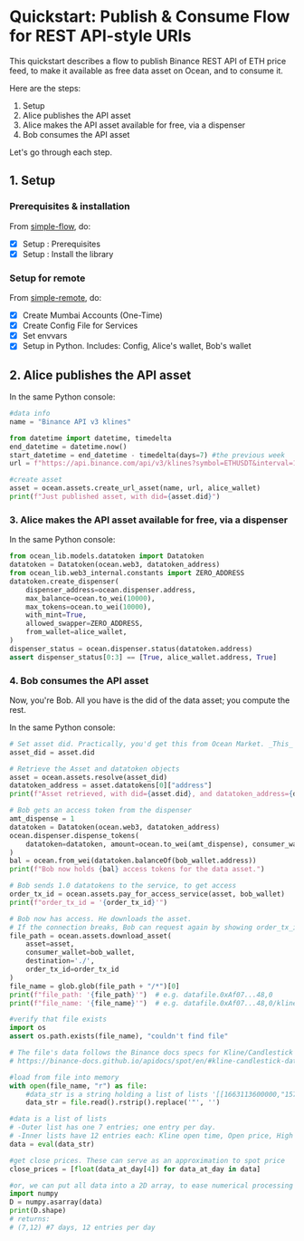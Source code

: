 <!--
Copyright 2022 Ocean Protocol Foundation
SPDX-License-Identifier: Apache-2.0
-->

# Quickstart: Publish & Consume Flow for REST API-style URIs

This quickstart describes a flow to publish Binance REST API of ETH price feed, to make it available as free data asset on Ocean, and to consume it.

Here are the steps:

1.  Setup
2.  Alice publishes the API asset
3.  Alice makes the API asset available for free, via a dispenser
4.  Bob consumes the API asset

Let's go through each step.

## 1. Setup

### Prerequisites & installation

From [simple-flow](data-nfts-and-datatokens-flow.md), do:
- [x] Setup : Prerequisites
- [x] Setup : Install the library

### Setup for remote

From [simple-remote](simple-remote.md), do:
- [x] Create Mumbai Accounts (One-Time)
- [x] Create Config File for Services
- [x] Set envvars
- [x] Setup in Python. Includes: Config, Alice's wallet, Bob's wallet

## 2. Alice publishes the API asset

In the same Python console:
```python
#data info
name = "Binance API v3 klines"

from datetime import datetime, timedelta
end_datetime = datetime.now() 
start_datetime = end_datetime - timedelta(days=7) #the previous week
url = f"https://api.binance.com/api/v3/klines?symbol=ETHUSDT&interval=1d&startTime={int(start_datetime.timestamp())*1000}&endTime={int(end_datetime.timestamp())*1000}"

#create asset
asset = ocean.assets.create_url_asset(name, url, alice_wallet)
print(f"Just published asset, with did={asset.did}")
```

### 3. Alice makes the API asset available for free, via a dispenser

In the same Python console:
```python
from ocean_lib.models.datatoken import Datatoken
datatoken = Datatoken(ocean.web3, datatoken_address)
from ocean_lib.web3_internal.constants import ZERO_ADDRESS
datatoken.create_dispenser(
    dispenser_address=ocean.dispenser.address,
    max_balance=ocean.to_wei(10000),
    max_tokens=ocean.to_wei(10000),
    with_mint=True,
    allowed_swapper=ZERO_ADDRESS,
    from_wallet=alice_wallet,
)
dispenser_status = ocean.dispenser.status(datatoken.address)
assert dispenser_status[0:3] == [True, alice_wallet.address, True]
```

### 4.  Bob consumes the API asset

Now, you're Bob. All you have is the did of the data asset; you compute the rest.

In the same Python console:
```python
# Set asset did. Practically, you'd get this from Ocean Market. _This_ example uses prior info.
asset_did = asset.did

# Retrieve the Asset and datatoken objects
asset = ocean.assets.resolve(asset_did)
datatoken_address = asset.datatokens[0]["address"]
print(f"Asset retrieved, with did={asset.did}, and datatoken_address={datatoken_address}")

# Bob gets an access token from the dispenser
amt_dispense = 1
datatoken = Datatoken(ocean.web3, datatoken_address)
ocean.dispenser.dispense_tokens(
    datatoken=datatoken, amount=ocean.to_wei(amt_dispense), consumer_wallet=bob_wallet
)
bal = ocean.from_wei(datatoken.balanceOf(bob_wallet.address))
print(f"Bob now holds {bal} access tokens for the data asset.")

# Bob sends 1.0 datatokens to the service, to get access
order_tx_id = ocean.assets.pay_for_access_service(asset, bob_wallet)
print(f"order_tx_id = '{order_tx_id}'")

# Bob now has access. He downloads the asset.
# If the connection breaks, Bob can request again by showing order_tx_id.
file_path = ocean.assets.download_asset(
    asset=asset,
    consumer_wallet=bob_wallet,
    destination='./',
    order_tx_id=order_tx_id
)
file_name = glob.glob(file_path + "/*")[0]
print(f"file_path: '{file_path}'")  # e.g. datafile.0xAf07...48,0
print(f"file_name: '{file_name}'")  # e.g. datafile.0xAf07...48,0/klines?symbol=ETHUSDT?int..22300

#verify that file exists
import os
assert os.path.exists(file_name), "couldn't find file"

# The file's data follows the Binance docs specs for Kline/Candlestick Data
# https://binance-docs.github.io/apidocs/spot/en/#kline-candlestick-data

#load from file into memory
with open(file_name, "r") as file:
    #data_str is a string holding a list of lists '[[1663113600000,"1574.40000000", ..]]'
    data_str = file.read().rstrip().replace('"', '')

#data is a list of lists
# -Outer list has one 7 entries; one entry per day.
# -Inner lists have 12 entries each: Kline open time, Open price, High price, Low price, close Price, Vol, ..
data = eval(data_str) 

#get close prices. These can serve as an approximation to spot price
close_prices = [float(data_at_day[4]) for data_at_day in data]

#or, we can put all data into a 2D array, to ease numerical processing
import numpy
D = numpy.asarray(data)
print(D.shape)
# returns:
# (7,12) #7 days, 12 entries per day
```








